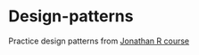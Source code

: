 # Design-patterns
Practice design patterns from [Jonathan R course](https://www.udemy.com/course/design-patterns-javascript/?couponCode=KEEPLEARNING)
